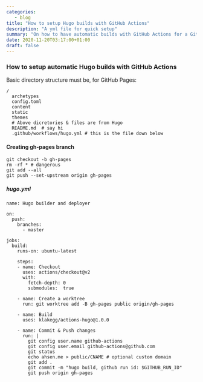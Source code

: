 ```yaml
---
categories:
   - blog
title: "How to setup Hugo builds with GitHub Actions"
description: "A yml file for quick setup"
summary: "On how to have automatic builds with GitHub Actions for a GitHub Pages hosted Hugo powered static site, like this one."
date: 2020-11-20T03:17:00+01:00
draft: false
---
```


### How to setup automatic Hugo builds with GitHub Actions

Basic directory structure must be, for GitHub Pages:
```
/
  archetypes
  config.toml
  content
  static
  themes
  # Above dicretories & files are from Hugo
  README.md  # say hi
  .github/workflows/hugo.yml # this is the file down below
```

#### Creating gh-pages branch

```
git checkout -b gh-pages
rm -rf * # dangerous
git add --all
git push --set-upstream origin gh-pages
```

##### hugo.yml

```
name: Hugo builder and deployer

on:
  push:
    branches:
      - master

jobs:
  build:
    runs-on: ubuntu-latest

    steps:
    - name: Checkout
      uses: actions/checkout@v2
      with:
        fetch-depth: 0
        submodules:  true

    - name: Create a worktree
      run: git worktree add -B gh-pages public origin/gh-pages

    - name: Build
      uses: klakegg/actions-hugo@1.0.0

    - name: Commit & Push changes
      run: |
        git config user.name github-actions
        git config user.email github-actions@github.com
        git status
        echo ahsen.me > public/CNAME # optional custom domain
        git add .
        git commit -m "hugo build, github run id: $GITHUB_RUN_ID"
        git push origin gh-pages
```
